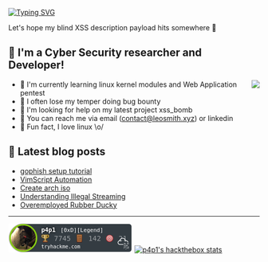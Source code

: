 [![Typing SVG](https://readme-typing-svg.herokuapp.com?font=Hack&color=%239315B7&lines=What's+up!+I'm+Leo+-+aka+p4p1)](https://git.io/typing-svg)


Let's hope my blind XSS description payload hits somewhere :penguin:

## :name_badge: I'm a Cyber Security researcher and Developer!
<img align="right" src="https://c.tenor.com/OKO48giZVgwAAAAC/school-superbad.gif" />

- :peach: I'm currently learning linux kernel modules and Web Application pentest
- :tangerine: I often lose my temper doing bug bounty
- :tomato: I'm looking for help on my latest project xss_bomb
- :watermelon: You can reach me via email (contact@leosmith.xyz) or linkedin
- :meat_on_bone: Fun fact, I love linux \o/

## :notebook: Latest blog posts
<!-- BLOG-POST-LIST:START -->
- [gophish setup tutorial](https://leosmith.xyz/blog/gophish-setup-tutorial.html)
- [VimScript Automation](https://leosmith.xyz/blog/vim-script-auto-edit.html)
- [Create arch iso](https://leosmith.xyz/blog/create-arch-iso.html)
- [Understanding Illegal Streaming](https://leosmith.xyz/blog/understanding-illegal-streaming.html)
- [Overemployed Rubber Ducky](https://leosmith.xyz/blog/rubber-ducky-lazy-work.html)
<!-- BLOG-POST-LIST:END -->

---

[![p4p1's tryhackme stats](https://raw.githubusercontent.com/p4p1/p4p1/master/assets/thm_propic.png)][tryhackme]
[![p4p1's hackthebox stats](http://www.hackthebox.eu/badge/image/311399)][hackthebox]


<!--START_SECTION:waka-->
<!--END_SECTION:waka-->

<!--
**p4p1/p4p1** is a ✨ _special_ ✨ repository because its `README.md` (this file) appears on your GitHub profile.

Here are some ideas to get you started:

- 🔭 I’m currently working on ...
- 🌱 I’m currently learning ...
- 👯 I’m looking to collaborate on ...
- 🤔 I’m looking for help with ...
- 💬 Ask me about ...
- 📫 How to reach me: ...
- 😄 Pronouns: ...
- ⚡ Fun fact: ...

## Description
At the age of 13, I created my first ever computer virus on a Windows XP and
since then have been obsessed with to Security Research and Software Development.
I am currently working on getting my OSCP and Pentest+ to be an expert in the
field on Information Security and pen-testing. On this github I have a lot of
repositories ranging from my personnal work to my portfolio projects and
School Projects.
-->

[website]: https://leosmith.xyz
[linkedin]: https://www.linkedin.com/in/leo-smith/
[tryhackme]: https://tryhackme.com/p/p4p1
[twitter]: https://twitter.com/p4p1_ls
[hackthebox]: https://www.hackthebox.eu/home/users/profile/311399
